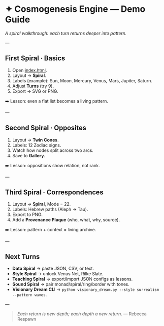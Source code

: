# ✦ Cosmogenesis Engine — Demo Guide

*A spiral walkthrough: each turn returns deeper into pattern.*

—

## First Spiral · Basics
1. Open [index.html](../index.html).
2. Layout → **Spiral**.
3. Labels (example): Sun, Moon, Mercury, Venus, Mars, Jupiter, Saturn.
4. Adjust **Turns** (try 9).
5. Export → SVG or PNG.

➡️ Lesson: even a flat list becomes a living pattern.

—

## Second Spiral · Opposites
1. Layout → **Twin Cones**.
2. Labels: 12 Zodiac signs.
3. Watch how nodes split across two arcs.
4. Save to **Gallery**.

➡️ Lesson: oppositions show relation, not rank.

—

## Third Spiral · Correspondences
1. Layout → **Spiral**, Mode = 22.
2. Labels: Hebrew paths (Aleph → Tau).
3. Export to PNG.
4. Add a **Provenance Plaque** (who, what, why, source).

➡️ Lesson: pattern + context = living archive.

—

## Next Turns
- **Data Spiral** → paste JSON, CSV, or text.
- **Style Spiral** → unlock Venus Net, Rilke Slate.
- **Teaching Spiral** → export/import JSON configs as lessons.
- **Sound Spiral** → pair monad/spiral/ring/border with tones.
- **Visionary Dream CLI** → `python visionary_dream.py --style surrealism --pattern waves`.

—

> *Each return is new depth; each depth a new return.*
> — Rebecca Respawn

